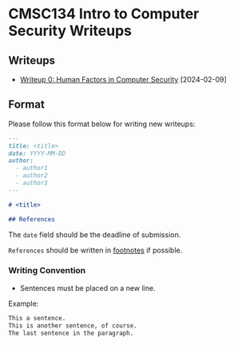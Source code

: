# CMSC134 Intro to Computer Security Writeups

## Writeups

- [Writeup 0: Human Factors in Computer Security](./Writeup%200/writeup.md) [2024-02-09]

## Format

Please follow this format below for writing new writeups:

```md
---
title: <title>
date: YYYY-MM-DD
author:
  - author1
  - author2
  - author3
---

# <title>

## References
```

The `date` field should be the deadline of submission.

`References` should be written in [footnotes](https://github.blog/changelog/2021-09-30-footnotes-now-supported-in-markdown-fields/) if possible.

### Writing Convention

- Sentences must be placed on a new line.

Example:

```md
This a sentence.
This is another sentence, of course.
The last sentence in the paragraph.
```
